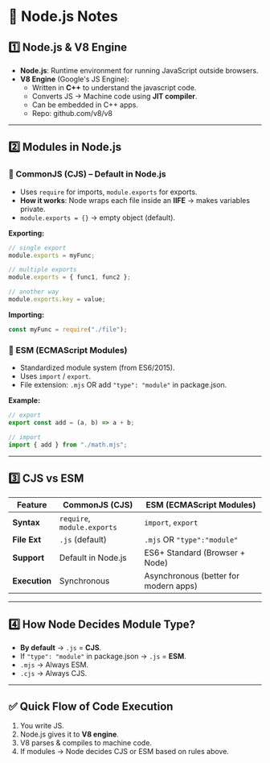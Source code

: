 
# 📘 Node.js Notes

## 1️⃣ Node.js & V8 Engine

* **Node.js**: Runtime environment for running JavaScript outside browsers.
* **V8 Engine** (Google's JS Engine):
   * Written in **C++** to understand the javascript code.
   * Converts JS → Machine code using **JIT compiler**.
   * Can be embedded in C++ apps.
   * Repo: github.com/v8/v8

---

## 2️⃣ Modules in Node.js

### 🔹 CommonJS (CJS) – Default in Node.js

* Uses `require` for imports, `module.exports` for exports.
* **How it works**: Node wraps each file inside an **IIFE** → makes variables private.
* `module.exports = {}` → empty object (default).

**Exporting:**
```js
// single export
module.exports = myFunc;

// multiple exports
module.exports = { func1, func2 };

// another way
module.exports.key = value;
```

**Importing:**
```js
const myFunc = require("./file");
```

### 🔹 ESM (ECMAScript Modules)

* Standardized module system (from ES6/2015).
* Uses `import` / `export`.
* File extension: `.mjs` OR add `"type": "module"` in package.json.

**Example:**
```js
// export
export const add = (a, b) => a + b;

// import
import { add } from "./math.mjs";
```

---

## 3️⃣ CJS vs ESM

| **Feature** | **CommonJS (CJS)** | **ESM (ECMAScript Modules)** |
|-------------|-------------------|----------------------------|
| **Syntax** | `require`, `module.exports` | `import`, `export` |
| **File Ext** | `.js` (default) | `.mjs` OR `"type":"module"` |
| **Support** | Default in Node.js | ES6+ Standard (Browser + Node) |
| **Execution** | Synchronous | Asynchronous (better for modern apps) |

---

## 4️⃣ How Node Decides Module Type?

* **By default** → `.js` = **CJS**.
* If `"type": "module"` in package.json → `.js` = **ESM**.
* `.mjs` → Always ESM.
* `.cjs` → Always CJS.

---

## ✅ Quick Flow of Code Execution

1. You write JS.
2. Node.js gives it to **V8 engine**.
3. V8 parses & compiles to machine code.
4. If modules → Node decides CJS or ESM based on rules above.
```